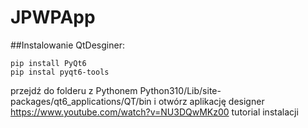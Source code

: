 # JPWPApp

##Instalowanie QtDesginer:
```
pip install PyQt6 
pip instal pyqt6-tools
```
przejdź do folderu z Pythonem Python310/Lib/site-packages/qt6_applications/QT/bin i otwórz aplikację designer
https://www.youtube.com/watch?v=NU3DQwMKz00 tutorial instalacji
